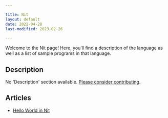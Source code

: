 ```yaml
---

title: Nit
layout: default
date: 2022-04-28
last-modified: 2023-02-26

---
```


Welcome to the Nit page! Here, you'll find a description of the language as well as a list of sample programs in that language.

## Description

No 'Description' section available. [Please consider contributing](https://github.com/TheRenegadeCoder/sample-programs-website).

## Articles

- [Hello World in Nit](https://sampleprograms.io/projects/hello-world/nit)